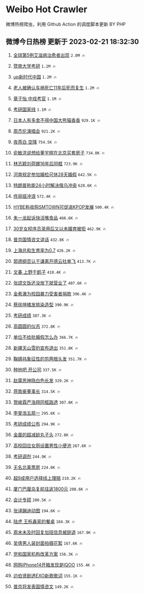 # Weibo Hot Crawler 



微博热榜爬虫，利用 Github Action 的调度脚本更新 BY PHP 


## 微博今日热榜 更新于 2023-02-21 18:32:30 
1. [全球第5例艾滋病治愈者出现](https://s.weibo.com/weibo?q=%23%E5%85%A8%E7%90%83%E7%AC%AC5%E4%BE%8B%E8%89%BE%E6%BB%8B%E7%97%85%E6%B2%BB%E6%84%88%E8%80%85%E5%87%BA%E7%8E%B0%23&t=31&band_rank=1&Refer=top) `2.0M 🔥` 

1. [暨南大学考研](https://s.weibo.com/weibo?q=%E6%9A%A8%E5%8D%97%E5%A4%A7%E5%AD%A6%E8%80%83%E7%A0%94&t=31&band_rank=2&Refer=top) `1.2M 🔥` 

1. [up新时代中国](https://s.weibo.com/weibo?q=%23up%E6%96%B0%E6%97%B6%E4%BB%A3%E4%B8%AD%E5%9B%BD%23&t=31&band_rank=3&Refer=top) `1.2M 🔥` 

1. [老人被确认车祸死亡11年后死而复生](https://s.weibo.com/weibo?q=%23%E8%80%81%E4%BA%BA%E8%A2%AB%E7%A1%AE%E8%AE%A4%E8%BD%A6%E7%A5%B8%E6%AD%BB%E4%BA%A111%E5%B9%B4%E5%90%8E%E6%AD%BB%E8%80%8C%E5%A4%8D%E7%94%9F%23&t=31&band_rank=4&Refer=top) `1.2M 🔥` 

1. [章子怡 中戏考官](https://s.weibo.com/weibo?q=%E7%AB%A0%E5%AD%90%E6%80%A1%20%E4%B8%AD%E6%88%8F%E8%80%83%E5%AE%98&t=31&band_rank=5&Refer=top) `1.1M 🔥` 

1. [考研国家线](https://s.weibo.com/weibo?q=%23%E8%80%83%E7%A0%94%E5%9B%BD%E5%AE%B6%E7%BA%BF%23&t=31&band_rank=6&Refer=top) `1.1M 🔥` 

1. [日本人有多舍不得中国大熊猫香香](https://s.weibo.com/weibo?q=%23%E6%97%A5%E6%9C%AC%E4%BA%BA%E6%9C%89%E5%A4%9A%E8%88%8D%E4%B8%8D%E5%BE%97%E4%B8%AD%E5%9B%BD%E5%A4%A7%E7%86%8A%E7%8C%AB%E9%A6%99%E9%A6%99%23&t=31&band_rank=7&Refer=top) `929.1K 🔥` 

1. [周杰伦演唱会](https://s.weibo.com/weibo?q=%23%E5%91%A8%E6%9D%B0%E4%BC%A6%E6%BC%94%E5%94%B1%E4%BC%9A%23&t=31&band_rank=8&Refer=top) `921.2K 🔥` 

1. [夜燕白 空降](https://s.weibo.com/weibo?q=%E5%A4%9C%E7%87%95%E7%99%BD%20%E7%A9%BA%E9%99%8D&t=31&band_rank=9&Refer=top) `754.5K 🔥` 

1. [俞敏洪说想给董宇辉在北京买套房子](https://s.weibo.com/weibo?q=%23%E4%BF%9E%E6%95%8F%E6%B4%AA%E8%AF%B4%E6%83%B3%E7%BB%99%E8%91%A3%E5%AE%87%E8%BE%89%E5%9C%A8%E5%8C%97%E4%BA%AC%E4%B9%B0%E5%A5%97%E6%88%BF%E5%AD%90%23&t=31&band_rank=10&Refer=top) `734.0K 🔥` 

1. [林志颖刘荷娜16年后同框](https://s.weibo.com/weibo?q=%23%E6%9E%97%E5%BF%97%E9%A2%96%E5%88%98%E8%8D%B7%E5%A8%9C16%E5%B9%B4%E5%90%8E%E5%90%8C%E6%A1%86%23&t=31&band_rank=11&Refer=top) `723.9K 🔥` 

1. [河南规定参加婚检可休28天婚假](https://s.weibo.com/weibo?q=%23%E6%B2%B3%E5%8D%97%E8%A7%84%E5%AE%9A%E5%8F%82%E5%8A%A0%E5%A9%9A%E6%A3%80%E5%8F%AF%E4%BC%9128%E5%A4%A9%E5%A9%9A%E5%81%87%23&t=31&band_rank=12&Refer=top) `642.5K 🔥` 

1. [特朗普称能24小时解决俄乌冲突](https://s.weibo.com/weibo?q=%23%E7%89%B9%E6%9C%97%E6%99%AE%E7%A7%B0%E8%83%BD24%E5%B0%8F%E6%97%B6%E8%A7%A3%E5%86%B3%E4%BF%84%E4%B9%8C%E5%86%B2%E7%AA%81%23&t=31&band_rank=13&Refer=top) `628.6K 🔥` 

1. [佟丽娅冲浪](https://s.weibo.com/weibo?q=%E4%BD%9F%E4%B8%BD%E5%A8%85%E5%86%B2%E6%B5%AA&t=31&band_rank=14&Refer=top) `572.4K 🔥` 

1. [HYBE称收购SMTOWN可促进KPOP发展](https://s.weibo.com/weibo?q=%23HYBE%E7%A7%B0%E6%94%B6%E8%B4%ADSMTOWN%E5%8F%AF%E4%BF%83%E8%BF%9BKPOP%E5%8F%91%E5%B1%95%23&t=31&band_rank=15&Refer=top) `500.4K 🔥` 

1. [朱一龙起诉快活嘴食品](https://s.weibo.com/weibo?q=%23%E6%9C%B1%E4%B8%80%E9%BE%99%E8%B5%B7%E8%AF%89%E5%BF%AB%E6%B4%BB%E5%98%B4%E9%A3%9F%E5%93%81%23&t=31&band_rank=16&Refer=top) `466.6K 🔥` 

1. [30岁女程序员录用后又以未婚育被拒](https://s.weibo.com/weibo?q=%2330%E5%B2%81%E5%A5%B3%E7%A8%8B%E5%BA%8F%E5%91%98%E5%BD%95%E7%94%A8%E5%90%8E%E5%8F%88%E4%BB%A5%E6%9C%AA%E5%A9%9A%E8%82%B2%E8%A2%AB%E6%8B%92%23&t=31&band_rank=17&Refer=top) `462.9K 🔥` 

1. [普京国情咨文讲话](https://s.weibo.com/weibo?q=%23%E6%99%AE%E4%BA%AC%E5%9B%BD%E6%83%85%E5%92%A8%E6%96%87%E8%AE%B2%E8%AF%9D%23&t=31&band_rank=18&Refer=top) `432.8K 🔥` 

1. [上海总和生育率为0.7](https://s.weibo.com/weibo?q=%23%E4%B8%8A%E6%B5%B7%E6%80%BB%E5%92%8C%E7%94%9F%E8%82%B2%E7%8E%87%E4%B8%BA0.7%23&t=31&band_rank=19&Refer=top) `426.2K 🔥` 

1. [郭德纲否认于谦离开德云社单飞](https://s.weibo.com/weibo?q=%23%E9%83%AD%E5%BE%B7%E7%BA%B2%E5%90%A6%E8%AE%A4%E4%BA%8E%E8%B0%A6%E7%A6%BB%E5%BC%80%E5%BE%B7%E4%BA%91%E7%A4%BE%E5%8D%95%E9%A3%9E%23&t=31&band_rank=20&Refer=top) `413.7K 🔥` 

1. [文春 上野千鹤子](https://s.weibo.com/weibo?q=%E6%96%87%E6%98%A5%20%E4%B8%8A%E9%87%8E%E5%8D%83%E9%B9%A4%E5%AD%90&t=31&band_rank=21&Refer=top) `410.4K 🔥` 

1. [张颂文饭还没放下就营业了](https://s.weibo.com/weibo?q=%23%E5%BC%A0%E9%A2%82%E6%96%87%E9%A5%AD%E8%BF%98%E6%B2%A1%E6%94%BE%E4%B8%8B%E5%B0%B1%E8%90%A5%E4%B8%9A%E4%BA%86%23&t=31&band_rank=22&Refer=top) `407.6K 🔥` 

1. [金希澈为校园暴力受害者捐款](https://s.weibo.com/weibo?q=%23%E9%87%91%E5%B8%8C%E6%BE%88%E4%B8%BA%E6%A0%A1%E5%9B%AD%E6%9A%B4%E5%8A%9B%E5%8F%97%E5%AE%B3%E8%80%85%E6%8D%90%E6%AC%BE%23&t=31&band_rank=23&Refer=top) `396.4K 🔥` 

1. [蔡徐坤橘发挑染造型](https://s.weibo.com/weibo?q=%23%E8%94%A1%E5%BE%90%E5%9D%A4%E6%A9%98%E5%8F%91%E6%8C%91%E6%9F%93%E9%80%A0%E5%9E%8B%23&t=31&band_rank=24&Refer=top) `390.9K 🔥` 

1. [考研成绩](https://s.weibo.com/weibo?q=%23%E8%80%83%E7%A0%94%E6%88%90%E7%BB%A9%23&t=31&band_rank=25&Refer=top) `387.3K 🔥` 

1. [高圆圆的仪态](https://s.weibo.com/weibo?q=%23%E9%AB%98%E5%9C%86%E5%9C%86%E7%9A%84%E4%BB%AA%E6%80%81%23&t=31&band_rank=26&Refer=top) `372.8K 🔥` 

1. [单位不给批婚假怎么办](https://s.weibo.com/weibo?q=%23%E5%8D%95%E4%BD%8D%E4%B8%8D%E7%BB%99%E6%89%B9%E5%A9%9A%E5%81%87%E6%80%8E%E4%B9%88%E5%8A%9E%23&t=31&band_rank=27&Refer=top) `366.7K 🔥` 

1. [新疆天山雪豹宣布退出](https://s.weibo.com/weibo?q=%23%E6%96%B0%E7%96%86%E5%A4%A9%E5%B1%B1%E9%9B%AA%E8%B1%B9%E5%AE%A3%E5%B8%83%E9%80%80%E5%87%BA%23&t=31&band_rank=28&Refer=top) `351.8K 🔥` 

1. [鞠婧祎象征性的剪两根头发](https://s.weibo.com/weibo?q=%23%E9%9E%A0%E5%A9%A7%E7%A5%8E%E8%B1%A1%E5%BE%81%E6%80%A7%E7%9A%84%E5%89%AA%E4%B8%A4%E6%A0%B9%E5%A4%B4%E5%8F%91%23&t=31&band_rank=29&Refer=top) `351.7K 🔥` 

1. [种地吧 开公司](https://s.weibo.com/weibo?q=%E7%A7%8D%E5%9C%B0%E5%90%A7%20%E5%BC%80%E5%85%AC%E5%8F%B8&t=31&band_rank=30&Refer=top) `337.5K 🔥` 

1. [赵露思神隐白色长发](https://s.weibo.com/weibo?q=%23%E8%B5%B5%E9%9C%B2%E6%80%9D%E7%A5%9E%E9%9A%90%E7%99%BD%E8%89%B2%E9%95%BF%E5%8F%91%23&t=31&band_rank=31&Refer=top) `329.2K 🔥` 

1. [蒋敦豪董事长](https://s.weibo.com/weibo?q=%E8%92%8B%E6%95%A6%E8%B1%AA%E8%91%A3%E4%BA%8B%E9%95%BF&t=31&band_rank=32&Refer=top) `314.5K 🔥` 

1. [贺峻霖严浩翔同框路透](https://s.weibo.com/weibo?q=%23%E8%B4%BA%E5%B3%BB%E9%9C%96%E4%B8%A5%E6%B5%A9%E7%BF%94%E5%90%8C%E6%A1%86%E8%B7%AF%E9%80%8F%23&t=31&band_rank=33&Refer=top) `307.0K 🔥` 

1. [李旻浩五扇一](https://s.weibo.com/weibo?q=%23%E6%9D%8E%E6%97%BB%E6%B5%A9%E4%BA%94%E6%89%87%E4%B8%80%23&t=31&band_rank=34&Refer=top) `295.6K 🔥` 

1. [考研成绩公布](https://s.weibo.com/weibo?q=%23%E8%80%83%E7%A0%94%E6%88%90%E7%BB%A9%E5%85%AC%E5%B8%83%23&t=31&band_rank=35&Refer=top) `294.9K 🔥` 

1. [金晨的超减龄丸子头](https://s.weibo.com/weibo?q=%23%E9%87%91%E6%99%A8%E7%9A%84%E8%B6%85%E5%87%8F%E9%BE%84%E4%B8%B8%E5%AD%90%E5%A4%B4%23&t=31&band_rank=36&Refer=top) `272.8K 🔥` 

1. [高校回应女厕设置男性小便池](https://s.weibo.com/weibo?q=%23%E9%AB%98%E6%A0%A1%E5%9B%9E%E5%BA%94%E5%A5%B3%E5%8E%95%E8%AE%BE%E7%BD%AE%E7%94%B7%E6%80%A7%E5%B0%8F%E4%BE%BF%E6%B1%A0%23&t=31&band_rank=37&Refer=top) `267.6K 🔥` 

1. [考研调剂](https://s.weibo.com/weibo?q=%E8%80%83%E7%A0%94%E8%B0%83%E5%89%82&t=31&band_rank=38&Refer=top) `244.9K 🔥` 

1. [无名北美票房](https://s.weibo.com/weibo?q=%23%E6%97%A0%E5%90%8D%E5%8C%97%E7%BE%8E%E7%A5%A8%E6%88%BF%23&t=31&band_rank=39&Refer=top) `224.0K 🔥` 

1. [超9成用户选择线上理赔](https://s.weibo.com/weibo?q=%23%E8%B6%859%E6%88%90%E7%94%A8%E6%88%B7%E9%80%89%E6%8B%A9%E7%BA%BF%E4%B8%8A%E7%90%86%E8%B5%94%23&t=31&band_rank=40&Refer=top) `210.2K 🔥` 

1. [厦门巴厘岛复航往返1800元](https://s.weibo.com/weibo?q=%23%E5%8E%A6%E9%97%A8%E5%B7%B4%E5%8E%98%E5%B2%9B%E5%A4%8D%E8%88%AA%E5%BE%80%E8%BF%941800%E5%85%83%23&t=31&band_rank=41&Refer=top) `208.6K 🔥` 

1. [会计专硕](https://s.weibo.com/weibo?q=%E4%BC%9A%E8%AE%A1%E4%B8%93%E7%A1%95&t=31&band_rank=42&Refer=top) `200.5K 🔥` 

1. [张译蹦迪动图](https://s.weibo.com/weibo?q=%23%E5%BC%A0%E8%AF%91%E8%B9%A6%E8%BF%AA%E5%8A%A8%E5%9B%BE%23&t=31&band_rank=43&Refer=top) `194.6K 🔥` 

1. [陆虎 王栎鑫家的餐桌](https://s.weibo.com/weibo?q=%E9%99%86%E8%99%8E%20%E7%8E%8B%E6%A0%8E%E9%91%AB%E5%AE%B6%E7%9A%84%E9%A4%90%E6%A1%8C&t=31&band_rank=44&Refer=top) `184.3K 🔥` 

1. [周末未及时回复加班信息被辞退](https://s.weibo.com/weibo?q=%23%E5%91%A8%E6%9C%AB%E6%9C%AA%E5%8F%8A%E6%97%B6%E5%9B%9E%E5%A4%8D%E5%8A%A0%E7%8F%AD%E4%BF%A1%E6%81%AF%E8%A2%AB%E8%BE%9E%E9%80%80%23&t=31&band_rank=45&Refer=top) `167.9K 🔥` 

1. [吴倩男人装封面拍摄花絮](https://s.weibo.com/weibo?q=%23%E5%90%B4%E5%80%A9%E7%94%B7%E4%BA%BA%E8%A3%85%E5%B0%81%E9%9D%A2%E6%8B%8D%E6%91%84%E8%8A%B1%E7%B5%AE%23&t=31&band_rank=46&Refer=top) `167.6K 🔥` 

1. [党和国家机构改革方案](https://s.weibo.com/weibo?q=%23%E5%85%9A%E5%92%8C%E5%9B%BD%E5%AE%B6%E6%9C%BA%E6%9E%84%E6%94%B9%E9%9D%A9%E6%96%B9%E6%A1%88%23&t=31&band_rank=47&Refer=top) `156.3K 🔥` 

1. [网购iPhone14开箱发现是IQOO](https://s.weibo.com/weibo?q=%23%E7%BD%91%E8%B4%ADiPhone14%E5%BC%80%E7%AE%B1%E5%8F%91%E7%8E%B0%E6%98%AFIQOO%23&t=31&band_rank=48&Refer=top) `155.4K 🔥` 

1. [边伯贤剧透EXO新歌歌词](https://s.weibo.com/weibo?q=%23%E8%BE%B9%E4%BC%AF%E8%B4%A4%E5%89%A7%E9%80%8FEXO%E6%96%B0%E6%AD%8C%E6%AD%8C%E8%AF%8D%23&t=31&band_rank=49&Refer=top) `155.1K 🔥` 

1. [普京将发表国情咨文](https://s.weibo.com/weibo?q=%23%E6%99%AE%E4%BA%AC%E5%B0%86%E5%8F%91%E8%A1%A8%E5%9B%BD%E6%83%85%E5%92%A8%E6%96%87%23&t=31&band_rank=50&Refer=top) `149.2K 🔥` 


